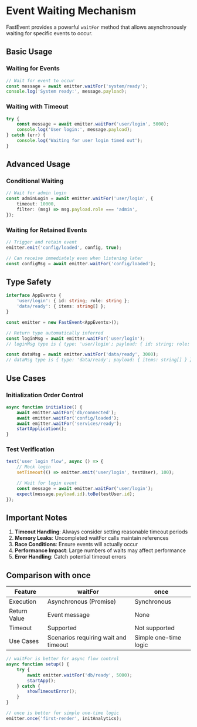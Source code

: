 # Event Waiting Mechanism

FastEvent provides a powerful `waitFor` method that allows asynchronously waiting for specific events to occur.

## Basic Usage

### Waiting for Events

```typescript
// Wait for event to occur
const message = await emitter.waitFor('system/ready');
console.log('System ready:', message.payload);
```

### Waiting with Timeout

```typescript
try {
    const message = await emitter.waitFor('user/login', 5000);
    console.log('User login:', message.payload);
} catch (err) {
    console.log('Waiting for user login timed out');
}
```

## Advanced Usage

### Conditional Waiting

```typescript
// Wait for admin login
const adminLogin = await emitter.waitFor('user/login', {
    timeout: 10000,
    filter: (msg) => msg.payload.role === 'admin',
});
```

### Waiting for Retained Events

```typescript
// Trigger and retain event
emitter.emit('config/loaded', config, true);

// Can receive immediately even when listening later
const configMsg = await emitter.waitFor('config/loaded');
```

## Type Safety

```typescript
interface AppEvents {
    'user/login': { id: string; role: string };
    'data/ready': { items: string[] };
}

const emitter = new FastEvent<AppEvents>();

// Return type automatically inferred
const loginMsg = await emitter.waitFor('user/login');
// loginMsg type is { type: 'user/login'; payload: { id: string; role: string } }

const dataMsg = await emitter.waitFor('data/ready', 3000);
// dataMsg type is { type: 'data/ready'; payload: { items: string[] } }
```

## Use Cases

### Initialization Order Control

```typescript
async function initialize() {
    await emitter.waitFor('db/connected');
    await emitter.waitFor('config/loaded');
    await emitter.waitFor('services/ready');
    startApplication();
}
```

### Test Verification

```typescript
test('user login flow', async () => {
    // Mock login
    setTimeout(() => emitter.emit('user/login', testUser), 100);

    // Wait for login event
    const message = await emitter.waitFor('user/login');
    expect(message.payload.id).toBe(testUser.id);
});
```

## Important Notes

1. **Timeout Handling**: Always consider setting reasonable timeout periods
2. **Memory Leaks**: Uncompleted waitFor calls maintain references
3. **Race Conditions**: Ensure events will actually occur
4. **Performance Impact**: Large numbers of waits may affect performance
5. **Error Handling**: Catch potential timeout errors

## Comparison with once

| Feature        | waitFor                                | once                        |
| -------------- | -------------------------------------- | --------------------------- |
| Execution      | Asynchronous (Promise)                 | Synchronous                 |
| Return Value   | Event message                          | None                        |
| Timeout        | Supported                              | Not supported               |
| Use Cases      | Scenarios requiring wait and timeout   | Simple one-time logic      |

```typescript
// waitFor is better for async flow control
async function setup() {
    try {
        await emitter.waitFor('db/ready', 5000);
        startApp();
    } catch {
        showTimeoutError();
    }
}

// once is better for simple one-time logic
emitter.once('first-render', initAnalytics);
```